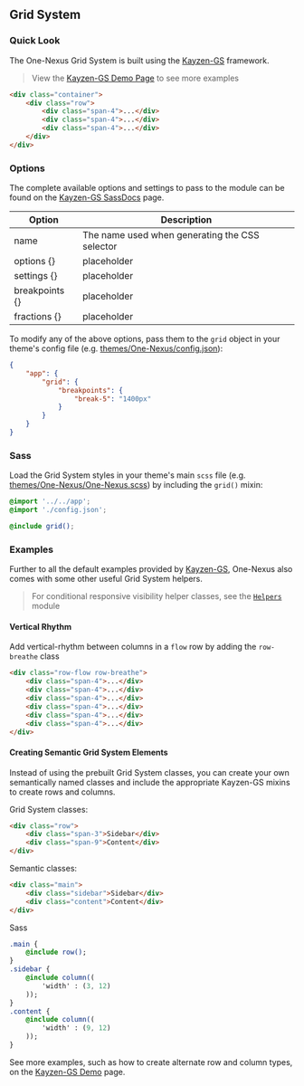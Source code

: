 ## Grid System

### Quick Look

The One-Nexus Grid System is built using the [Kayzen-GS](https://github.com/esr360/Kayzen-GS) framework.

> View the [Kayzen-GS Demo Page](http://esr360.github.io/Kayzen-GS/) to see more examples

```html
<div class="container">
    <div class="row">
        <div class="span-4">...</div>
        <div class="span-4">...</div>
        <div class="span-4">...</div>
    </div>
</div>
```

### Options

The complete available options and settings to pass to the module can be found on the [Kayzen-GS SassDocs](http://esr360.github.io/Kayzen-GS/docs/#variable-kayzenGS) page.

<table class="table">
    <thead>
        <tr>
            <th>Option</th>
            <th>Description</th>
        </tr>
    </thead>
    <tbody>
        <tr>
            <td>name</td>
            <td>The name used when generating the CSS selector</td>
        </tr>
        <tr>
            <td>options {}</td>
            <td>placeholder</td>
        </tr>
        <tr>
            <td>settings {}</td>
            <td>placeholder</td>
        </tr>
        <tr>
            <td>breakpoints {}</td>
            <td>placeholder</td>
        </tr>
        <tr>
            <td>fractions {}</td>
            <td>placeholder</td>
        </tr>
    </tbody>
</table>

To modify any of the above options, pass them to the `grid` object in your theme's config file (e.g. [themes/One-Nexus/config.json](../../../themes/One-Nexus/config.json)):

```json
{
    "app": {
        "grid": {
            "breakpoints": {
                "break-5": "1400px"
            }
        }
    }
}
```

### Sass

Load the Grid System styles in your theme's main `scss` file (e.g. [themes/One-Nexus/One-Nexus.scss](../../../themes/One-Nexus/One-Nexus.scss)) by including the `grid()` mixin:

```scss
@import '../../app';
@import './config.json';

@include grid();
```

### Examples

Further to all the default examples provided by [Kayzen-GS](http://esr360.github.io/Kayzen-GS/), One-Nexus also comes with some other useful Grid System helpers.

> For conditional responsive visibility helper classes, see the [`Helpers`](#TODO) module

#### Vertical Rhythm

Add vertical-rhythm between columns in a `flow` row by adding the `row-breathe` class

```html
<div class="row-flow row-breathe">
    <div class="span-4">...</div>
    <div class="span-4">...</div>
    <div class="span-4">...</div>
    <div class="span-4">...</div>
    <div class="span-4">...</div>
    <div class="span-4">...</div>
</div>
```

#### Creating Semantic Grid System Elements

Instead of using the prebuilt Grid System classes, you can create your own semantically named classes and include the appropriate Kayzen-GS mixins to create rows and columns.

Grid System classes:

```html
<div class="row">
    <div class="span-3">Sidebar</div>
    <div class="span-9">Content</div>
</div>
```

Semantic classes:

```html
<div class="main">
    <div class="sidebar">Sidebar</div>
    <div class="content">Content</div>
</div>
```

Sass

```sass
.main {
    @include row();
}
.sidebar {
    @include column((
        'width' : (3, 12)
    ));
}
.content {
    @include column((
        'width' : (9, 12)
    ));
}
```

See more examples, such as how to create alternate row and column types, on the [Kayzen-GS Demo](http://esr360.github.io/Kayzen-GS/#semantic-basic-example) page.